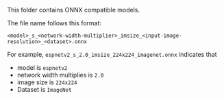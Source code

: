 This folder contains ONNX compatible models.

The file name follows this format:
```
<model>_s_<network-width-multiplier>_imsize_<input-image-resolution>_<dataset>.onnx
```

For example, `espnetv2_s_2.0_imsize_224x224_imagenet.onnx` indicates that 
 * model is `espnetv2`
 * network width multiplies is `2.0`
 * image size is `224x224`
 * Dataset is `ImageNet`
